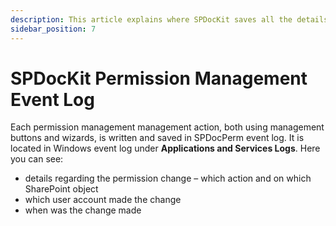 ```yaml
---
description: This article explains where SPDocKit saves all the details regarding performed permission changes on your SharePoint farm.
sidebar_position: 7
---
```


# SPDocKit Permission Management Event Log

Each permission management management action, both using management buttons and wizards, is written and saved in SPDocPerm event log. It is located in Windows event log under **Applications and Services Logs**. Here you can see:

* details regarding the permission change – which action and on which SharePoint object
* which user account made the change
* when was the change made

